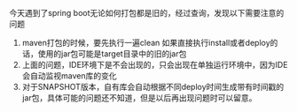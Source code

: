 今天遇到了spring boot无论如何打包都是旧的，经过查询，发现以下需要注意的问题
1. maven打包的时候，要先执行一遍clean 如果直接执行install或者deploy的话，使用的jar包可能是target目录中的旧的jar包
2. 上面的问题，IDE环境下是不会出现的，只会出现在单独运行环境中，因为IDE会自动监视maven库的变化
3. 对于SNAPSHOT版本，自有库会自动根据不同deploy时间生成带有时间戳的jar包，具体可能的问题还不知道，但是以后再出现问题时可以留意。